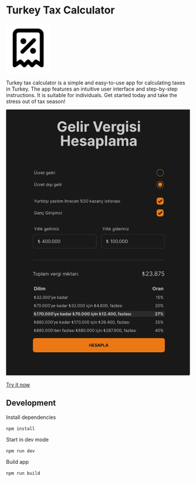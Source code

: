 # Turkey Tax Calculator
<img src="./assets/logo2.png" />

Turkey tax calculator is a simple and easy-to-use app for calculating taxes in Turkey. The app features an intuitive user interface and step-by-step instructions. It is suitable for individuals. Get started today and take the stress out of tax season!


<img src="./assets/preview.png" />

[Try it now](https://hamitaksln.github.io/tax-calculator/)

## Development

Install dependencies
```
npm install
```

Start in dev mode
```
npm run dev
```

Build app
```
npm run build
```
